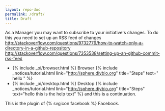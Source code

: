 ```yaml
---
layout: repo-doc
permalink: /draft/
title: Draft
---
```




As a Manager you may want to subscribe to your initiative's changes. To do this you need to set up an RSS feed of changes
http://stackoverflow.com/questions/9732779/how-to-watch-only-a-directory-in-a-github-repository
http://stackoverflow.com/questions/7353538/setting-up-an-github-commit-rss-feed




- {% include _oi/browser.html %} Browser {% include _notices/tutorial.html link="http://sphere.diybio.org" title="Steps" text=" hello " %}
- {% include _oi/desktop.html %} Desktop {% include _notices/tutorial.html link="http://sphere.diybio.org" title="Steps" text="hello this is the help text" %} and this is a continuation.

This is the plugin of {% svgicon facebook %} Facebook.
